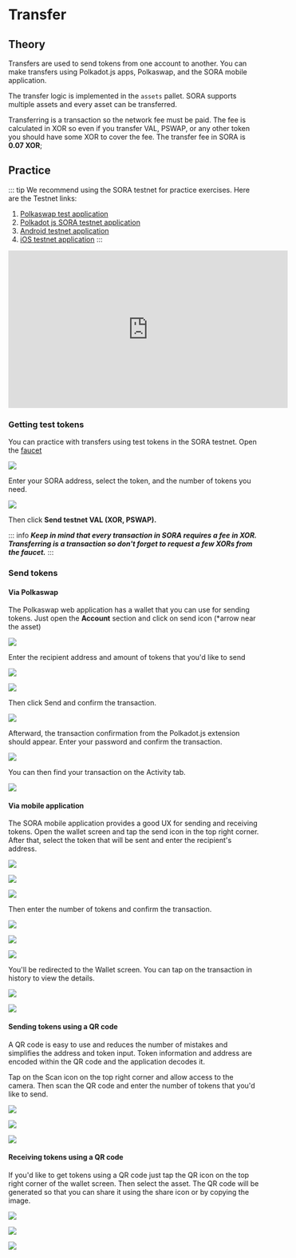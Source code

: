 # Transfer

## Theory

Transfers are used to send tokens from one account to another. You can make transfers using Polkadot.js apps, Polkaswap, and the SORA mobile application.

The transfer logic is implemented in the `assets` pallet. SORA supports multiple assets and every asset can be transferred.

Transferring is a transaction so the network fee must be paid. The fee is calculated in XOR so even if you transfer VAL, PSWAP, or any other token you should have some XOR to cover the fee. The transfer fee in SORA is **0.07 XOR**;

## Practice

::: tip
We recommend using the SORA testnet for practice exercises. Here are the Testnet links:

1. [Polkaswap test application](https://test.polkaswap.io/)
2. [Polkadot js SORA testnet application](https://polkadot.js.org/apps/?rpc=wss%3A%2F%2Fws.stage.sora2.soramitsu.co.jp#/explorer)
3. [Android testnet application](https://play.google.com/store/apps/details?id=jp.co.soramitsu.sora.communitytesting&hl=en&gl=US)
4. [iOS testnet application](https://testflight.apple.com/join/670hF438)
:::

<iframe width="560" height="315" src="https://www.youtube.com/embed/RdJ6yFFl06k" title="YouTube video player" frameborder="0" allow="accelerometer; autoplay; clipboard-write; encrypted-media; gyroscope; picture-in-picture; web-share" allowfullscreen></iframe>

### Getting test tokens

You can practice with transfers using test tokens in the SORA testnet. Open the [faucet](https://testfaucet.polkaswap.io/)

![](<.gitbook/assets/Untitled(11).png>)

Enter your SORA address, select the token, and the number of tokens you need.

![](<.gitbook/assets/Untitled(1).png>)

Then click **Send testnet VAL (XOR, PSWAP).**

::: info
_**Keep in mind that every transaction in SORA requires a fee in XOR. Transferring is a transaction so don't forget to request a few XORs from the faucet.**_
:::

### **Send tokens**

#### **Via Polkaswap**

The Polkaswap web application has a wallet that you can use for sending tokens. Just open the **Account** section and click on send icon (*arrow near the asset)

![](<.gitbook/assets/Untitled(25).png>)

Enter the recipient address and amount of tokens that you'd like to send

![](<.gitbook/assets/Untitled(1)(5).png>)

<!-- If you enter an address that does not start with `cn`, then you'll see a notification about address conversion (as mentioned in the Account prefix section of [Accounts in SORA](/accounts-in-sora.md#converting-the-address-format)). -->

![](<.gitbook/assets/Untitled(2)(4).png>)

Then click Send and confirm the transaction.

![](<.gitbook/assets/Untitled(3)(5).png>)

Afterward, the transaction confirmation from the Polkadot.js extension should appear. Enter your password and confirm the transaction.

![](<.gitbook/assets/Untitled(4)(6).png>)

You can then find your transaction on the Activity tab.

![](<.gitbook/assets/Untitled(5)(7).png>)

#### Via mobile application

The SORA mobile application provides a good UX for sending and receiving tokens. Open the wallet screen and tap the send icon in the top right corner. After that, select the token that will be sent and enter the recipient's address.

![](.gitbook/assets/Screenshot\_20210915-101518\_Soralution.jpg)

![](.gitbook/assets/Screenshot\_20210915-101528\_Soralution.jpg)



![](.gitbook/assets/Screenshot\_20210915-101539\_Soralution.jpg)

Then enter the number of tokens and confirm the transaction.

![](.gitbook/assets/Screenshot\_20210915-101559\_Soralution.jpg)

![](.gitbook/assets/Screenshot\_20210915-101605\_Soralution.jpg)

![](.gitbook/assets/Screenshot\_20210915-101613\_Soralution.jpg)

You'll be redirected to the Wallet screen. You can tap on the transaction in history to view the details.

![](.gitbook/assets/Screenshot\_20210915-101624\_Soralution.jpg)

![](.gitbook/assets/Screenshot\_20210915-101639\_Soralution.jpg)

#### Sending tokens using a QR code

A QR code is easy to use and reduces the number of mistakes and simplifies the address and token input. Token information and address are encoded within the QR code and the application decodes it.

Tap on the Scan icon on the top right corner and allow access to the camera. Then scan the QR code and enter the number of tokens that you'd like to send.

![](.gitbook/assets/Screenshot\_20210915-101706\_Soralution.jpg)

![](.gitbook/assets/Screenshot\_20210915-101737\_Soralution.jpg)

![](.gitbook/assets/Screenshot\_20210915-101748\_Soralution.jpg)

#### Receiving tokens using a QR code

If you'd like to get tokens using a QR code just tap the QR icon on the top right corner of the wallet screen. Then select the asset. The QR code will be generated so that you can share it using the share icon or by copying the image.

![](.gitbook/assets/Screenshot\_20210915-024459\_Soralution.jpg)

![](.gitbook/assets/Screenshot\_20210915-101755\_Soralution.jpg)

![](.gitbook/assets/Screenshot\_20210915-101800\_Soralution.jpg)
